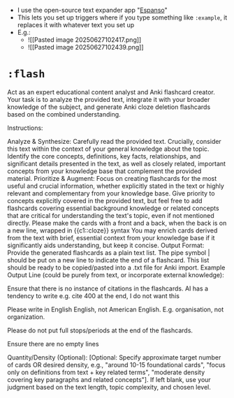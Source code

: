 - I use the open-source text expander app "[Espanso](https://espanso.org/)"
- This lets you set up triggers where if you type something like `:example`, it replaces it with whatever text you set up
- E.g.:
	- ![[Pasted image 20250627102417.png]]
	- ![[Pasted image 20250627102439.png]]
# `:flash`
Act as an expert educational content analyst and Anki flashcard creator. Your task is to analyze the provided text, integrate it with your broader knowledge of the subject, and generate Anki cloze deletion flashcards based on the combined understanding.

Instructions:

Analyze & Synthesize: Carefully read the provided text. Crucially, consider this text within the context of your general knowledge about the topic. Identify the core concepts, definitions, key facts, relationships, and significant details presented in the text, as well as closely related, important concepts from your knowledge base that complement the provided material.
Prioritize & Augment:
Focus on creating flashcards for the most useful and crucial information, whether explicitly stated in the text or highly relevant and complementary from your knowledge base.
Give priority to concepts explicitly covered in the provided text, but feel free to add flashcards covering essential background knowledge or related concepts that are critical for understanding the text's topic, even if not mentioned directly.
Please make the cards with a front and a back, when the back is on a new line, wrapped in {{c1::cloze}} syntax
You may enrich cards derived from the text with brief, essential context from your knowledge base if it significantly aids understanding, but keep it concise.
Output Format:
Provide the generated flashcards as a plain text list.
The pipe symbol | should be put on a new line to indicate the end of a flashcard.
This list should be ready to be copied/pasted into a .txt file for Anki import.
Example Output Line (could be purely from text, or incorporate external knowledge):

Ensure that there is no instance of citations in the flashcards. AI has a tendency to write e.g. cite 400 at the end, I do not want this

Please write in English English, not American English. E.g. organisation, not organization.

Please do not put full stops/periods at the end of the flashcards. 

Ensure there are no empty lines

Quantity/Density (Optional): [Optional: Specify approximate target number of cards OR desired density, e.g., "around 10-15 foundational cards", "focus only on definitions from text + key related terms", "moderate density covering key paragraphs and related concepts"]. If left blank, use your judgment based on the text length, topic complexity, and chosen level.
